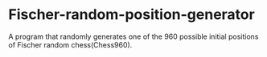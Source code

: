 # Fischer-random-position-generator
A program that randomly generates one of the 960 possible initial positions of Fischer random chess(Chess960).

